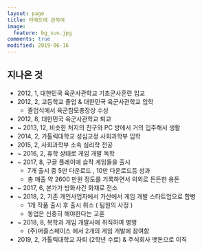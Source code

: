 ```yaml
---
layout: page
title: 라메드에 관하여
image:
  feature: bg_sun.jpg
comments: true
modified: 2019-06-16
---
```


## 지나온 것

- 2012, 1, 대한민국 육군사관학교 기초군사훈련 입교
- 2012, 2, 고등학교 졸업 & 대한민국 육군사관학교 입학 
  - 졸업식에서 육군참모총장상 수상
- 2012, 8, 대한민국 육군사관학교 퇴교
- ~ 2013, 12, 비슷한 처지의 친구와 PC 방에서 거의 입주해서 생활 
- 2014, 2, 가톨릭대학교 성심교정 사회과학부 입학
- 2015, 2, 사회과학부 소속 심리학 전공
- ~ 2016, 2, 휴학 상태로 게임 개발 독학 
- ~ 2017, 8, 구글 플레이에 습작 게임들을 출시
  - 7개 출시 중 5만 다운로드 , 10만 다운로드등 성과
  - 총 매출 약 2600 만원 정도를 기록하면서 의외로 든든한 용돈
- ~ 2017, 6, 본가가 방화사건 화재로 전소 
- ~ 2018, 2, 기존 개인사업자에서 가산에서 게임 개발 스타트업으로 합병
  - 1개 작품 출시 후 출시 취소 ( 팀원의 사정 )
  - 동업은 신중히 해야한다는 교훈
- ~ 2018, 8, 복학과 게임 개발사에 취직하여 병행
  - (주)퍼즐스페이스 에서 2개의 게임 개발에 참여함 
- 2019, 2, 가톨릭대학교 자퇴 (2학년 수료) & 주식회사 뱃돈으로 이직

